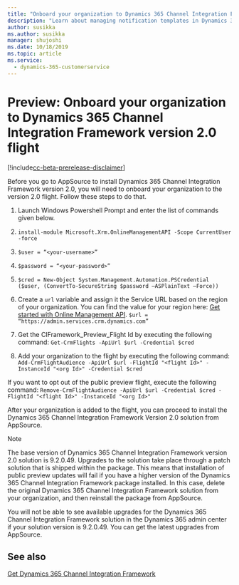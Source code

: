 ```yaml
---
title: "Onboard your organization to Dynamics 365 Channel Integration Framework version 2.0 flight | MicrosoftDocs"
description: "Learn about managing notification templates in Dynamics 365 Channel Integration Framework"
author: susikka
ms.author: susikka
manager: shujoshi
ms.date: 10/18/2019
ms.topic: article
ms.service: 
  - dynamics-365-customerservice
---
```

# Preview: Onboard your organization to Dynamics 365 Channel Integration Framework version 2.0 flight

[!include[cc-beta-prerelease-disclaimer](../../includes/cc-beta-prerelease-disclaimer.md)]

Before you go to AppSource to install Dynamics 365 Channel Integration Framework version 2.0, you will need to onboard your organization to the version 2.0 flight. Follow these steps to do that.

1. Launch Windows Powershell Prompt and enter the list of commands given below.

2. `install-module Microsoft.Xrm.OnlineManagementAPI -Scope CurrentUser -force`

3. `$user = “<your-username>”`

4. `$password = “<your-password>”`

5. `$cred = New-Object System.Management.Automation.PSCredential ($user, (ConvertTo-SecureString $password –ASPlainText –Force))`

6. Create a `url` variable and assign it the Service URL based on the region of your organization.  You can find the value for your region here: [Get started with Online Management API](/powerapps/developer/common-data-service/online-management-api/get-started-online-management-api). `$url = “https://admin.services.crm.dynamics.com”` 

7. Get the CIFramework_Preview_Flight Id by executing the following command: `Get-CrmFlights -ApiUrl $url -Credential $cred`

8. Add your organization to the flight by executing the following command: `Add-CrmFlightAudience -ApiUrl $url -FlightId "<flight Id>" -InstanceId "<org Id>" -Credential $cred`

If you want to opt out of the public preview flight, execute the following command: `Remove-CrmFlightAudience -ApiUrl $url -Credential $cred -FlightId "<flight Id>" -InstanceId "<org Id>"`

After your organization is added to the flight, you can proceed to install the Dynamics 365 Channel Integration Framework Version 2.0 solution from AppSource.

> [!NOTE]
> The base version of Dynamics 365 Channel Integration Framework version 2.0 solution is 9.2.0.49. Upgrades to the solution take place through a patch solution that is shipped within the package. This means that installation of public preview updates will fail if you have a higher version of the Dynamics 365 Channel Integration Framework package installed. In this case, delete the original Dynamics 365 Channel Integration Framework solution from your organization, and then reinstall the package from AppSource.
>
> You will not be able to see available upgrades for the Dynamics 365 Channel Integration Framework solution in the Dynamics 365 admin center if your solution version is 9.2.0.49. You can get the latest upgrades from AppSource.

## See also

[Get Dynamics 365 Channel Integration Framework](get-channel-integration-framework.md)
